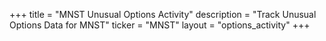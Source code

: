 +++
title = "MNST Unusual Options Activity"
description = "Track Unusual Options Data for MNST"
ticker = "MNST"
layout = "options_activity"
+++

